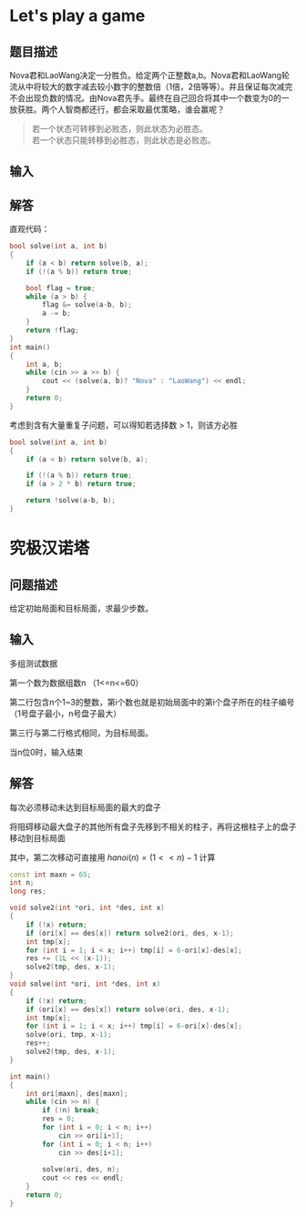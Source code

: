 Let's play a game
=================

题目描述
-------
Nova君和LaoWang决定一分胜负。给定两个正整数a,b。Nova君和LaoWang轮流从中将较大的数字减去较小数字的整数倍（1倍，2倍等等）。并且保证每次减完不会出现负数的情况。由Nova君先手。最终在自己回合将其中一个数变为0的一放获胜。两个人智商都还行，都会采取最优策略，谁会赢呢？

>若一个状态可转移到必败态，则此状态为必胜态。  
>若一个状态只能转移到必胜态，则此状态是必败态。

输入
---

解答
---
直观代码：
```cpp
bool solve(int a, int b)
{
    if (a < b) return solve(b, a);
    if (!(a % b)) return true;

    bool flag = true;
    while (a > b) {
        flag &= solve(a-b, b);
        a -= b;
    }
    return !flag;
}
int main()
{
    int a, b;
    while (cin >> a >> b) {
        cout << (solve(a, b)? "Nova" : "LaoWang") << endl;
    }
    return 0;
}
```
考虑到含有大量重复子问题，可以得知若选择数 > 1，则该方必胜
```cpp
bool solve(int a, int b)
{
    if (a < b) return solve(b, a);

    if (!(a % b)) return true;
    if (a > 2 * b) return true;

    return !solve(a-b, b);
}
```

究极汉诺塔
=========
问题描述
-------
给定初始局面和目标局面，求最少步数。

输入
----
多组测试数据  

第一个数为数据组数n （1<=n<=60）  

第二行包含n个1~3的整数，第i个数也就是初始局面中的第i个盘子所在的柱子编号（1号盘子最小，n号盘子最大）  

第三行与第二行格式相同，为目标局面。

当n位0时，输入结束

解答
---
每次必须移动未达到目标局面的最大的盘子  

将阻碍移动最大盘子的其他所有盘子先移到不相关的柱子，再将这根柱子上的盘子移动到目标局面

其中，第二次移动可直接用 $hanoi(n) = (1 << n) - 1$ 计算
```cpp
const int maxn = 65;
int n;
long res;

void solve2(int *ori, int *des, int x)
{
    if (!x) return;
    if (ori[x] == des[x]) return solve2(ori, des, x-1);
    int tmp[x];
    for (int i = 1; i < x; i++) tmp[i] = 6-ori[x]-des[x];
    res += (1L << (x-1));
    solve2(tmp, des, x-1);
}
void solve(int *ori, int *des, int x)
{
    if (!x) return;
    if (ori[x] == des[x]) return solve(ori, des, x-1);
    int tmp[x];
    for (int i = 1; i < x; i++) tmp[i] = 6-ori[x]-des[x];
    solve(ori, tmp, x-1);
    res++;
    solve2(tmp, des, x-1);
}

int main()
{
    int ori[maxn], des[maxn];
    while (cin >> n) {
        if (!n) break;
        res = 0;
        for (int i = 0; i < n; i++)
            cin >> ori[i+1];
        for (int i = 0; i < n; i++)
            cin >> des[i+1];
        
        solve(ori, des, n);
        cout << res << endl;
    }
    return 0;
}
```